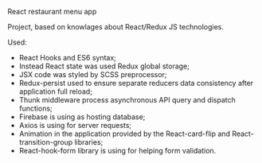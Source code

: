 React restaurant menu app

Project, based on knowlages about React/Redux JS technologies.

Used:
 - React Hooks and ES6 syntax;
 - Instead React state was used Redux global storage;
 - JSX code was styled by SCSS preprocessor;
 - Redux-persist used to ensure separate reducers data consistency after application full reload;
 - Thunk middleware process asynchronous API query and dispatch functions;
 - Firebase is using as hosting database;
 - Axios is using for server requests;
 - Animation in the application provided by the React-card-flip and React-transition-group libraries;
 - React-hook-form library is using for helping form validation.